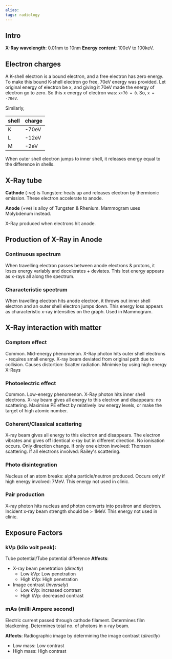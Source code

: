 ```yaml
---
alias: 
tags: radiology
---
```


## Intro
**X-Ray wavelength**: 0.01nm to 10nm
**Energy content**: 100eV to 100keV.

## Electron charges
A K-shell electron is a bound electron, and a free electron has zero energy. To make this bound K-shell electron go free, 70eV energy was provided. Let original energy of electron be x, and giving it 70eV made the energy of electron go to zero. So this x energy of electron was: `x+70 = 0`. So, `x = -70eV`.

Similarly,

| shell | charge |
| ----- | ------ |
| K     | -70eV  |
| L     | -12eV  |
| M     | -2eV   |

When outer shell electron jumps to inner shell, it releases energy equal to the difference in shells.

## X-Ray tube
**Cathode** (-ve) is Tungsten: heats up and releases electron by thermionic emission. These electron accelerate to anode.

**Anode** (+ve) is alloy of Tungsten & Rhenium.
Mammogram uses Molybdenum instead.

X-Ray produced when electrons hit anode. 

## Production of X-Ray in Anode
### Continuous spectrum
When travelling electron passes between anode electrons & protons, it loses energy variably and decelerates + deviates. This lost energy appears as x-rays all along the spectrum. 

### Characteristic spectrum
When travelling electron hits anode electron, it throws out inner shell electron and an outer shell electron jumps down. This energy loss appears as characteristic x-ray intensities on the graph. 
Used in Mammogram.

## X-Ray interaction with matter
### Comptom effect
Common. 
Mid-energy phenomenon.
X-Ray photon hits outer shell electrons - requires small energy.
X-ray beam deviated from original path due to collision.
Causes distortion: Scatter radiation.
Minimise by using high energy X-Rays

### Photoelectric effect
Common.
Low-energy phenomenon.
X-Ray photon hits inner shell electrons.
X-ray beam gives all energy to this electron and disappears: no scattering.
Maximise PE effect by relatively low energy levels, or make the target of high atomic number.

### Coherent/Classical scattering
X-ray beam gives all energy to this electron and disappears.
The electron vibrates and gives off identical x-ray but in different direction.
No ionisation occurs. Only direction change.
If only one elctron involved: Thomson scattering.
If all electrons involved: Railey's scattering.

### Photo disintegration
Nucleus of an atom breaks: alpha particle/neutron produced.
Occurs only if high energy involved: 7MeV.
This energy not used in clinic.

### Pair production
X-ray photon hits nucleus and photon converts into positron and electron. 
Incident x-ray beam strength should be > 1MeV. 
This energy not used in clinic.

## Exposure Factors
### kVp (kilo volt peak):
Tube potential/Tube potential difference
**Affects**:
-	X-ray beam penetration (*directly*)
	-	Low kVp: Low penetration
	-	High kVp: High penetration
-	Image contrast (*inversely*)
	-	Low kVp: increased contrast
	-	High kVp: decreased contrast

### mAs (milli Ampere second)
Electric current passed through cathode filament.
Determines film blackening.
Determines total no. of photons in x-ray beam.

**Affects**:
Radiographic image by determining the image contrast (*directly*)
-	Low mass: Low contrast
-	High mass: High contrast
